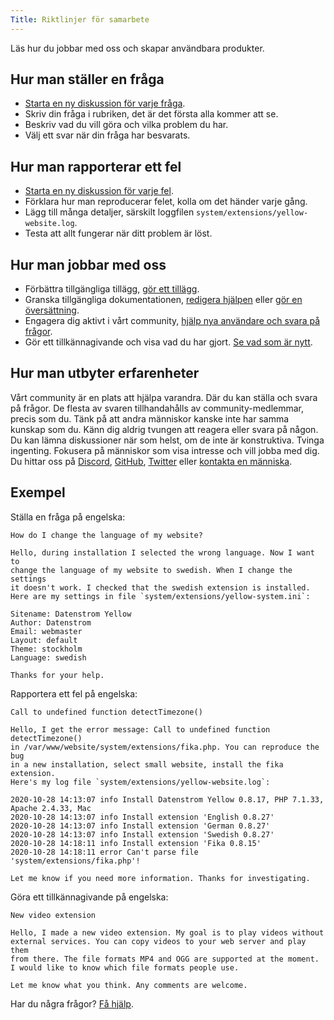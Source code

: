 ```yaml
---
Title: Riktlinjer för samarbete
---
```

Läs hur du jobbar med oss och skapar användbara produkter.

## Hur man ställer en fråga

* [Starta en ny diskussion för varje fråga](https://github.com/datenstrom/yellow/discussions/categories/ask-a-question).
* Skriv din fråga i rubriken, det är det första alla kommer att se.
* Beskriv vad du vill göra och vilka problem du har.
* Välj ett svar när din fråga har besvarats.

## Hur man rapporterar ett fel

* [Starta en ny diskussion för varje fel](https://github.com/datenstrom/yellow/discussions/categories/report-a-bug).
* Förklara hur man reproducerar felet, kolla om det händer varje gång.
* Lägg till många detaljer, särskilt loggfilen `system/extensions/yellow-website.log`.
* Testa att allt fungerar när ditt problem är löst.

## Hur man jobbar med oss

* Förbättra tillgängliga tillägg, [gör ett tillägg](https://github.com/datenstrom/yellow-extensions/tree/master/source/publish/README-sv.md).
* Granska tillgängliga dokumentationen, [redigera hjälpen](https://github.com/datenstrom/yellow-extensions/tree/master/source/help/README-sv.md) eller [gör en översättning](https://github.com/datenstrom/yellow-extensions/tree/master/source/language/README-sv.md).
* Engagera dig aktivt i vårt community, [hjälp nya användare och svara på frågor](https://github.com/datenstrom/yellow/discussions/685). 
* Gör ett tillkännagivande och visa vad du har gjort. [Se vad som är nytt](https://github.com/datenstrom/yellow/discussions/categories/see-what-s-new).

## Hur man utbyter erfarenheter

Vårt community är en plats att hjälpa varandra. Där du kan ställa och svara på frågor. De flesta av svaren tillhandahålls av community-medlemmar, precis som du. Tänk på att andra människor kanske inte har samma kunskap som du. Känn dig aldrig tvungen att reagera eller svara på någon. Du kan lämna diskussioner när som helst, om de inte är konstruktiva. Tvinga ingenting. Fokusera på människor som visa intresse och vill jobba med dig. Du hittar oss på [Discord](https://discord.gg/NYvTETsHS9), [GitHub](https://github.com/datenstrom), [Twitter](https://twitter.com/datenstromnews) eller [kontakta en människa](https://datenstrom.se/sv/contact/).

## Exempel

Ställa en fråga på engelska:

```
How do I change the language of my website?

Hello, during installation I selected the wrong language. Now I want to 
change the language of my website to swedish. When I change the settings 
it doesn't work. I checked that the swedish extension is installed. 
Here are my settings in file `system/extensions/yellow-system.ini`:

Sitename: Datenstrom Yellow
Author: Datenstrom
Email: webmaster
Layout: default
Theme: stockholm
Language: swedish

Thanks for your help.
```

Rapportera ett fel på engelska:

```
Call to undefined function detectTimezone()

Hello, I get the error message: Call to undefined function detectTimezone() 
in /var/www/website/system/extensions/fika.php. You can reproduce the bug 
in a new installation, select small website, install the fika extension. 
Here's my log file `system/extensions/yellow-website.log`:

2020-10-28 14:13:07 info Install Datenstrom Yellow 0.8.17, PHP 7.1.33, Apache 2.4.33, Mac
2020-10-28 14:13:07 info Install extension 'English 0.8.27'
2020-10-28 14:13:07 info Install extension 'German 0.8.27'
2020-10-28 14:13:07 info Install extension 'Swedish 0.8.27'
2020-10-28 14:18:11 info Install extension 'Fika 0.8.15'
2020-10-28 14:18:11 error Can't parse file 'system/extensions/fika.php'!

Let me know if you need more information. Thanks for investigating.
```

Göra ett tillkännagivande på engelska:

```
New video extension

Hello, I made a new video extension. My goal is to play videos without 
external services. You can copy videos to your web server and play them 
from there. The file formats MP4 and OGG are supported at the moment. 
I would like to know which file formats people use.

Let me know what you think. Any comments are welcome.
```

Har du några frågor? [Få hjälp](.).
